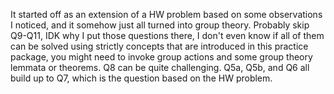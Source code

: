 It started off as an extension of a HW problem based on some observations I noticed, and it somehow just all turned into group theory. Probably skip Q9-Q11, IDK why I put those questions there, I don't even know if all of them can be solved using strictly concepts that are introduced in this practice package, you might need to invoke group actions and some group theory lemmata or theorems. Q8 can be quite challenging.
Q5a, Q5b, and Q6 all build up to Q7, which is the question based on the HW problem. 

